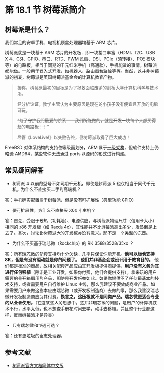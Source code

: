 # 第 18.1 节 树莓派简介

## 树莓派是什么？

我们常见的安卓手机、电视机顶盒处理器均基于 ARM 芯片。

树莓派就是一块基于 ARM 芯片的开发板，即一块接口丰富（HDMI、I2C、USB X 4、CSI、GPIO、串口、RTC、PWM 风扇、DSI、PCIe（须转接）、POE 模块等）的电路板，相当于同期的千元红米手机（高通款），手机能做的事情，树莓派都能做。一般用于嵌入式开发，如机器人，路由器和监控等等。当然，这并非树莓派的初衷，树莓派是英国树莓派基金会的计算机教育产物。


>据称，树莓派最初的目标是为了拯救面临废系的剑桥大学计算机科学与技术系。
>
>经分析论证，教学主管认为主要原因是现在的小孩子没有便宜且开放的电脑可玩。
>
>~~“为了守护我们最爱的院系——我们所能做的，就是开发一块每个人都买得起的电路板！！”~~
>
>尽管《LoveLive!》以失败告终，但树莓派取得了巨大成功！


FreeBSD 对体系结构的支持依等级而划分，ARM 属于[一级架构](https://www.freebsd.org/platforms/)，但软件支持上仍略逊 AMD64，某些软件无法通过 ports 以源码的形式进行构建。

## 常见疑问解答

- 树莓派 4 以前的型号不如同期千元机，即使是树莓派 5 也仅相当于同代千元机。为什么不直接买二手的高端机？

答：手机确实配置高于树莓派，但是没有可扩展性（典型功能 GPIO）

- 要可扩展性，为什么不直接买 X86 小主机？

答：首先，受限于散热（功耗墙）、电源供应，与树莓派物理尺寸（信用卡大小）相同的 x86 开发板（如 Raxda 4x），其性能并不比树莓派高出多少，发热倒是上去了。其次，讨论比树莓派大的开发板亦没有意义。那不是一个类型的东西。

- 为什么不买基于瑞芯微（Rockchip）的 RK 3588/3528/35xx ？

答：所有瑞芯微的配套支持均十分欠缺，几乎只保证你能开机。**他可以标他支持 8K，但是有没有驱动就是你的问题了。** **他们并非基金会或设计用于教育目的。** 他们都是标准的商品，故相关配套产品应由其开发板提供商提供，**用户没有义务为其进行任何移植**（除非是工业开发，如果你付费，他们会提供支持）。拿来玩的用户需要的是开箱即用的产品，即使是开发板亦如此。如果你提供不了任何最基本的技术支持，或者需要用户自行维护 Linux 主线，那么我建议不要做成商业产品。如果需要用户来做这些本应由瑞芯微（或开发板制造商）去做的事，那么我建议瑞芯微开发板制造商应为其付费。**换言之，这压根就不是同类产品。瑞芯微更适合专业的从业者使用。**（在这某些人的思想中，这并非瑞芯微的问题，是用户的计算机技术不行，水平太低，也不想查手册花时间去学，动手去移植。并且整个行业都这样，反而树莓派才是异类）


- 只有瑞芯微和博通可选？

答：还有更垃圾的全志处理器。

## 参考文献

- [树莓派官方文档简体中文版](https://rpicn.bsdcn.org)
